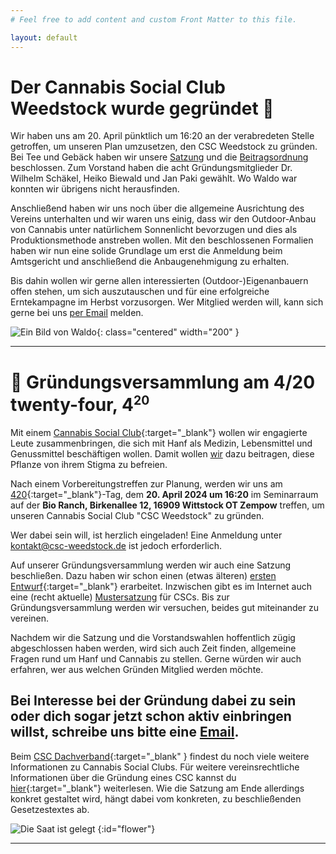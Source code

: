 ```yaml
---
# Feel free to add content and custom Front Matter to this file.

layout: default
---
```


# Der Cannabis Social Club Weedstock wurde gegründet 🌱

Wir haben uns am 20. April pünktlich um 16:20 an der verabredeten Stelle getroffen, um unseren Plan umzusetzen, den CSC Weedstock zu gründen. Bei Tee und Gebäck haben wir unsere [Satzung](files/20240420_Satzung.pdf) und die [Beitragsordnung](files/20240420_Beitragsordnung.pdf) beschlossen. Zum Vorstand haben die acht Gründungsmitglieder Dr. Wilhelm Schäkel, Heiko Biewald und Jan Paki gewählt. Wo Waldo war konnten wir übrigens nicht herausfinden.

Anschließend haben wir uns noch über die allgemeine Ausrichtung des Vereins unterhalten und wir waren uns einig, dass wir den Outdoor-Anbau von Cannabis unter natürlichem Sonnenlicht bevorzugen und dies als Produktionsmethode anstreben wollen. Mit den beschlossenen Formalien haben wir nun eine solide Grundlage um erst die Anmeldung beim Amtsgericht und anschließend die Anbaugenehmigung zu erhalten.

Bis dahin wollen wir gerne allen interessierten (Outdoor-)Eigenanbauern offen stehen, um sich auszutauschen und für eine erfolgreiche Erntekampagne im Herbst vorzusorgen. Wer Mitglied werden will, kann sich gerne bei uns [per Email](mailto:kontakt@csc-weedstock.de) melden.

![Ein Bild von Waldo](/images/waldo.webp){: class="centered" width="200" }

---

# 🌱 Gründungs&shy;versammlung am 4/20 twenty-four, 4<sup><small>20</small></sup>

Mit einem [Cannabis Social Club](https://csc-dachverband.de/csc-cannabis-social-clubs-definition/){:target="_blank"} wollen wir engagierte Leute zusammenbringen, die sich mit Hanf als Medizin, Lebensmittel und Genussmittel beschäftigen wollen. Damit wollen [wir](/ueber-uns) dazu beitragen, diese Pflanze von ihrem Stigma zu befreien.

Nach einem Vorbereitungstreffen zur Planung, werden wir uns am [420](https://de.wikipedia.org/wiki/420_(Cannabis-Kultur)){:target="_blank"}-Tag, dem <strong>20. April 2024 um 16:20</strong> im Seminarraum auf der <strong>Bio Ranch, Birkenallee 12, 16909 Wittstock OT Zempow</strong> treffen, um unseren Cannabis Social Club "CSC Weedstock" zu gründen.

Wer dabei sein will, ist herzlich eingeladen! Eine Anmeldung unter [kontakt@csc-weedstock.de](mailto:kontakt@csc-weedstock.de) ist jedoch erforderlich.

Auf unserer Gründungsversammlung werden wir auch eine Satzung beschließen. Dazu haben wir schon einen (etwas älteren) [ersten Entwurf](/files/satzungsentwurf.pdf){:target="_blank"} erarbeitet. Inzwischen gibt es im Internet auch eine (recht aktuelle) [Mustersatzung](https://csc-maps.de/wp-content/uploads/2024/03/CSC-Mustersatzung-csc-maps.de_.pdf) für CSCs. Bis zur Gründungsversammlung werden wir versuchen, beides gut miteinander zu vereinen.

Nachdem wir die Satzung und die Vorstandswahlen hoffentlich zügig abgeschlossen haben werden, wird sich auch Zeit finden, allgemeine Fragen rund um Hanf und Cannabis zu stellen. Gerne würden wir auch erfahren, wer aus welchen Gründen Mitglied werden möchte.

## Bei Interesse bei der Gründung dabei zu sein oder dich sogar jetzt schon aktiv einbringen willst, schreibe uns bitte eine [Email](mailto:kontakt@csc-weedstock.de).

Beim [CSC Dachverband](https://csc-dachverband.de/){:target="_blank" } findest du noch viele weitere Informationen zu Cannabis Social Clubs.
Für weitere vereinsrechtliche Informationen über die Gründung eines CSC kannst du [hier](https://www.ehrenamt24.de/wissen-fuer-vereine/vereinswiki/csc/){:target="_blank"} weiterlesen. Wie die Satzung am Ende allerdings konkret gestaltet wird, hängt dabei vom konkreten, zu beschließenden Gesetzestextes ab.

![Die Saat ist gelegt](/images/flower.gif)
{:id="flower"}

----

